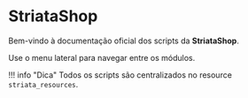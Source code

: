 # StriataShop

Bem-vindo à documentação oficial dos scripts da **StriataShop**.

Use o menu lateral para navegar entre os módulos.

!!! info "Dica"
    Todos os scripts são centralizados no resource `striata_resources`.